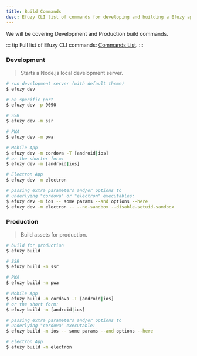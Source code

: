 ```yaml
---
title: Build Commands
desc: Efuzy CLI list of commands for developing and building a Efuzy app.
---
```

We will be covering Development and Production build commands.

::: tip
Full list of Efuzy CLI commands: [Commands List](/efuzy-cli/commands-list).
:::

### Development
> Starts a Node.js local development server.

``` bash
# run development server (with default theme)
$ efuzy dev

# on specific port
$ efuzy dev -p 9090

# SSR
$ efuzy dev -m ssr

# PWA
$ efuzy dev -m pwa

# Mobile App
$ efuzy dev -m cordova -T [android|ios]
# or the shorter form:
$ efuzy dev -m [android|ios]

# Electron App
$ efuzy dev -m electron

# passing extra parameters and/or options to
# underlying "cordova" or "electron" executables:
$ efuzy dev -m ios -- some params --and options --here
$ efuzy dev -m electron -- --no-sandbox --disable-setuid-sandbox
```

### Production
> Build assets for production.

``` bash
# build for production
$ efuzy build

# SSR
$ efuzy build -m ssr

# PWA
$ efuzy build -m pwa

# Mobile App
$ efuzy build -m cordova -T [android|ios]
# or the short form:
$ efuzy build -m [android|ios]

# passing extra parameters and/or options to
# underlying "cordova" executable:
$ efuzy build -m ios -- some params --and options --here

# Electron App
$ efuzy build -m electron
```
